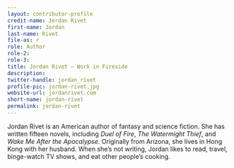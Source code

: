 ```yaml
---
layout: contributor-profile
credit-name: Jordan Rivet
first-name: Jordan
last-name: Rivet
file-as: r
role: Author
role-2:
role-3:
title: Jordan Rivet — Work in Fireside
description:
twitter-handle: jordan_rivet
profile-pic: jordan-rivet.jpg
website-url: jordanrivet.com
short-name: jordan-rivet
permalink: jordan-rivet
---
```

Jordan Rivet is an American author of fantasy and science fiction. She has written fifteen novels, including _Duel of Fire_, _The Watermight Thief_, and _Wake Me After the Apocalypse_. Originally from Arizona, she lives in Hong Kong with her husband. When she’s not writing, Jordan likes to read, travel, binge-watch TV shows, and eat other people’s cooking.
